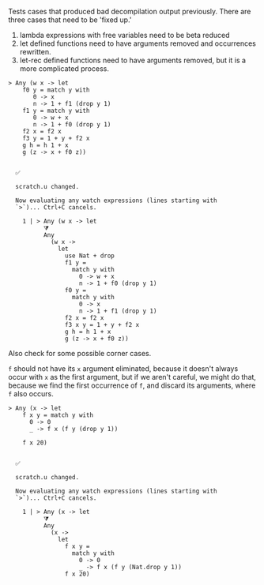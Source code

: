 Tests cases that produced bad decompilation output previously. There
are three cases that need to be 'fixed up.'
  1. lambda expressions with free variables need to be beta reduced
  2. let defined functions need to have arguments removed and
     occurrences rewritten.
  3. let-rec defined functions need to have arguments removed, but
     it is a more complicated process.

```unison
> Any (w x -> let
    f0 y = match y with
       0 -> x
       n -> 1 + f1 (drop y 1)
    f1 y = match y with
       0 -> w + x
       n -> 1 + f0 (drop y 1)
    f2 x = f2 x
    f3 y = 1 + y + f2 x
    g h = h 1 + x
    g (z -> x + f0 z))
```

```ucm

  ✅
  
  scratch.u changed.
  
  Now evaluating any watch expressions (lines starting with
  `>`)... Ctrl+C cancels.

    1 | > Any (w x -> let
          ⧩
          Any
            (w x ->
              let
                use Nat + drop
                f1 y =
                  match y with
                    0 -> w + x
                    n -> 1 + f0 (drop y 1)
                f0 y =
                  match y with
                    0 -> x
                    n -> 1 + f1 (drop y 1)
                f2 x = f2 x
                f3 x y = 1 + y + f2 x
                g h = h 1 + x
                g (z -> x + f0 z))

```
Also check for some possible corner cases.

`f` should not have its `x` argument eliminated, because it doesn't
always occur with `x` as the first argument, but if we aren't careful,
we might do that, because we find the first occurrence of `f`, and
discard its arguments, where `f` also occurs.

```unison
> Any (x -> let
    f x y = match y with
      0 -> 0
      _ -> f x (f y (drop y 1))

    f x 20)
```

```ucm

  ✅
  
  scratch.u changed.
  
  Now evaluating any watch expressions (lines starting with
  `>`)... Ctrl+C cancels.

    1 | > Any (x -> let
          ⧩
          Any
            (x ->
              let
                f x y =
                  match y with
                    0 -> 0
                    _ -> f x (f y (Nat.drop y 1))
                f x 20)

```
